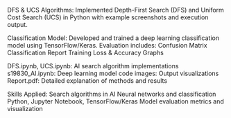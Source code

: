 DFS & UCS Algorithms:
Implemented Depth-First Search (DFS) and Uniform Cost Search (UCS) in Python with example screenshots and execution output.

Classification Model:
Developed and trained a deep learning classification model using TensorFlow/Keras. Evaluation includes:
Confusion Matrix
Classification Report
Training Loss & Accuracy Graphs

DFS.ipynb, UCS.ipynb: AI search algorithm implementations
s19830_AI.ipynb: Deep learning model code
images: Output visualizations
Report.pdf: Detailed explanation of methods and results

Skills Applied:
Search algorithms in AI
Neural networks and classification
Python, Jupyter Notebook, TensorFlow/Keras
Model evaluation metrics and visualization
